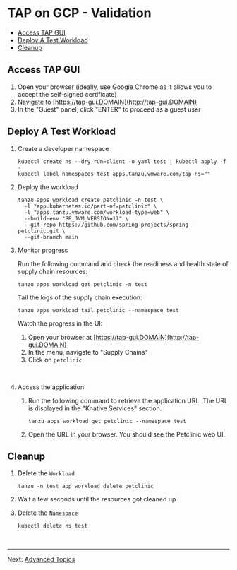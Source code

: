 # TAP on GCP - Validation

- [Access TAP GUI](#access-tap-gui)
- [Deploy A Test Workload](#deploy-a-test-workload)
- [Cleanup](#cleanup)

## Access TAP GUI

1. Open your browser (ideally, use Google Chrome as it allows you to accept the self-signed certificate)
2. Navigate to [https://tap-gui.DOMAIN](http://tap-gui.DOMAIN)
3. In the "Guest" panel, click "ENTER" to proceed as a guest user

## Deploy A Test Workload

1. Create a developer namespace
    ```
    kubectl create ns --dry-run=client -o yaml test | kubectl apply -f -
    kubectl label namespaces test apps.tanzu.vmware.com/tap-ns=""
    ```

2. Deploy the workload
    ```
    tanzu apps workload create petclinic -n test \
      -l "app.kubernetes.io/part-of=petclinic" \
      -l "apps.tanzu.vmware.com/workload-type=web" \
      --build-env "BP_JVM_VERSION=17" \
      --git-repo https://github.com/spring-projects/spring-petclinic.git \
      --git-branch main
    ```

3. Monitor progress

    Run the following command and check the readiness and health state of supply chain resources:
    ```
    tanzu apps workload get petclinic -n test
    ```

    Tail the logs of the supply chain execution:
    ```
    tanzu apps workload tail petclinic --namespace test
    ```

    Watch the progress in the UI:
    1. Open your browser at [https://tap-gui.DOMAIN](http://tap-gui.DOMAIN)
    2. In the menu, navigate to "Supply Chains"
    3. Click on `petclinic`

    &nbsp;
    
4. Access the application

    1. Run the following command to retrieve the application URL. The URL is displayed in the "Knative Services" section.
        ```
        tanzu apps workload get petclinic --namespace test
        ```

    2. Open the URL in your browser. You should see the Petclinic web UI.

## Cleanup

1. Delete the `Workload`

    ```
    tanzu -n test app workload delete petclinic
    ```

2. Wait a few seconds until the resources got cleaned up

3. Delete the `Namespace`

    ```
    kubectl delete ns test
    ```


</br>

---
Next: [Advanced Topics](../../advanced)
